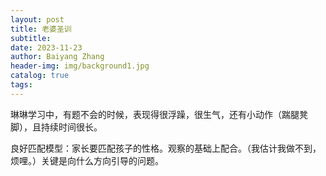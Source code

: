 ```yaml
---
layout: post
title: 老婆圣训
subtitle: 
date: 2023-11-23
author: Baiyang Zhang
header-img: img/background1.jpg
catalog: true
tags:
---
```


琳琳学习中，有题不会的时候，表现得很浮躁，很生气，还有小动作（踹腿凳脚），且持续时间很长。

良好匹配模型：家长要匹配孩子的性格。观察的基础上配合。（我估计我做不到，烦哩。）关键是向什么方向引导的问题。


